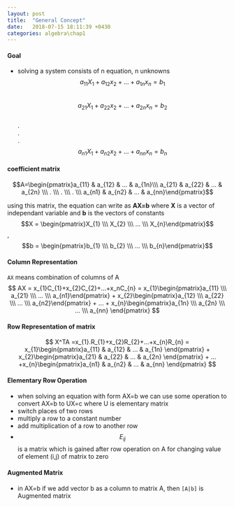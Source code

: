```yaml
---
layout: post
title:  "General Concept"
date:   2018-07-15 18:11:39 +0430
categories: algebra\chap1
---
```


#### Goal
- solving a system consists of n equation, n unknowns  
$${a_{11}X_{1}+a_{12}x_{2}+...+a_{1n}x_{n}=b_{1}} $$  
$${a_{21}X_{1}+a_{22}x_{2}+...+a_{2n}x_{n}=b_{2}} $$  
.  
.  
.  
$${a_{n1}X_{1}+a_{n2}x_{2}+...+a_{nn}x_{n}=b_{n}} $$  


#### coefficient matrix
$$A=\begin{pmatrix}a_{11} & a_{12} & ... & a_{1n}\\\ a_{21} & a_{22} & ... & a_{2n} \\\ . \\\ . \\\ . \\\ a_{n1} & a_{n2} & ... &  a_{nn}\end{pmatrix}$$

using this matrix, the equation can write as **AX=b** where **X** is a vector of independant variable and **b** is the vectors of constants  
$$X = \begin{pmatrix}X_{1} \\\ X_{2} \\\ ... \\\ X_{n}\end{pmatrix}$$ , $$b = \begin{pmatrix}b_{1} \\\ b_{2} \\\ ... \\\ b_{n}\end{pmatrix}$$ 

#### Column Representation
`AX` means combination of columns of A  
$$ AX = x_{1}C_{1}+x_{2}C_{2}+...+x_nC_{n} = x_{1}\begin{pmatrix}a_{11} \\\ a_{21} \\\ ... \\\ a_{n1}\end{pmatrix} +  x_{2}\begin{pmatrix}a_{12} \\\ a_{22} \\\ ... \\\ a_{n2}\end{pmatrix} + ... +  x_{n}\begin{pmatrix}a_{1n} \\\ a_{2n} \\\ ... \\\ a_{nn} \end{pmatrix} $$


#### Row Representation of  matrix
$$ X^TA =x_{1}.R_{1}+x_{2}R_{2}+...+x_{n}R_{n} = x_{1}\begin{pmatrix}a_{11} & a_{12} & ... & a_{1n} \end{pmatrix} + x_{2}\begin{pmatrix}a_{21} & a_{22} & ... & a_{2n} \end{pmatrix} + ... +x_{n}\begin{pmatrix}a_{n1} & a_{n2} & ... & a_{nn} \end{pmatrix}  $$


#### Elementary Row Operation
- when solving an equation with form AX=b we can use some operation to convert AX=b to UX=c where U is elementary matrix
- switch places of two rows
- multiply a row to a constant number
- add multiplication of a row to another row
- $$E_{ij}$$ is a matrix which is gained after row operation on A for changing value of element (i,j) of matrix to zero

#### Augmented Matrix
- in AX=b if we add vector b as a column to matrix A, then `[A|b]` is Augmented matrix


